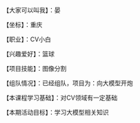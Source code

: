 【大家可以叫我】：晏 

【坐标】：重庆

【职业】：CV小白 

【兴趣爱好】：篮球 

【项目技能】：图像分割 

【组队情况】：已经组队，项目为：向大模型开炮 

【本课程学习基础】：对CV领域有一定基础 

【本期活动目标】：学习大模型相关知识